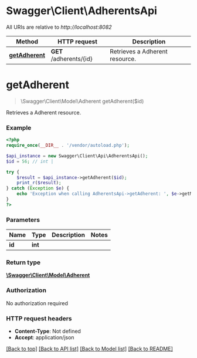 # Swagger\Client\AdherentsApi

All URIs are relative to *http://localhost:8082*

Method | HTTP request | Description
------------- | ------------- | -------------
[**getAdherent**](AdherentsApi.md#getAdherent) | **GET** /adherents/{id} | Retrieves a Adherent resource.


# **getAdherent**
> \Swagger\Client\Model\Adherent getAdherent($id)

Retrieves a Adherent resource.

### Example
```php
<?php
require_once(__DIR__ . '/vendor/autoload.php');

$api_instance = new Swagger\Client\Api\AdherentsApi();
$id = 56; // int | 

try {
    $result = $api_instance->getAdherent($id);
    print_r($result);
} catch (Exception $e) {
    echo 'Exception when calling AdherentsApi->getAdherent: ', $e->getMessage(), PHP_EOL;
}
?>
```

### Parameters

Name | Type | Description  | Notes
------------- | ------------- | ------------- | -------------
 **id** | **int**|  |

### Return type

[**\Swagger\Client\Model\Adherent**](../Model/Adherent.md)

### Authorization

No authorization required

### HTTP request headers

 - **Content-Type**: Not defined
 - **Accept**: application/json

[[Back to top]](#) [[Back to API list]](../../README.md#documentation-for-api-endpoints) [[Back to Model list]](../../README.md#documentation-for-models) [[Back to README]](../../README.md)

